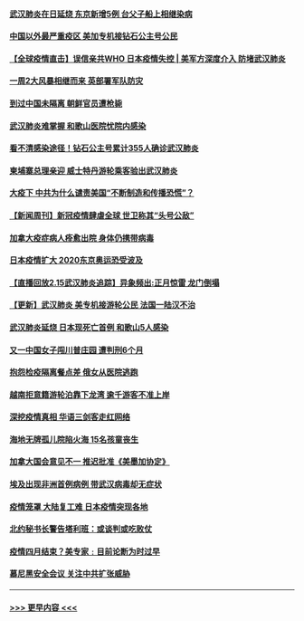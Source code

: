 #### [武汉肺炎在日延烧 东京新增5例 台父子船上相继染病](../pages/prog202/a102778538.md?t=02162055) 
#### [中国以外最严重疫区 美加专机接钻石公主号公民](../pages/prog202/a102778473.md?t=02162055) 
#### [【全球疫情直击】误信亲共WHO 日本疫情失控 | 美军方深度介入 防堵武汉肺炎](../pages/prog202/a102778478.md?t=02162055) 
#### [一周2大风暴相继而来 英部署军队防灾](../pages/prog202/a102778447.md?t=02162055) 
#### [到过中国未隔离 朝鲜官员遭枪毙](../pages/prog202/a102778383.md?t=02162055) 
#### [武汉肺炎难掌握 和歌山医院忧院内感染](../pages/prog202/a102778376.md?t=02162055) 
#### [看不清感染途径！钻石公主号累计355人确诊武汉肺炎](../pages/prog202/a102778335.md?t=02162055) 
#### [柬埔寨总理亲迎 威士特丹游轮乘客验出武汉肺炎](../pages/prog202/a102777842.md?t=02162055) 
#### [大疫下 中共为什么谴责美国“不断制造和传播恐慌”？](../pages/prog202/a102778285.md?t=02162055) 
#### [【新闻周刊】新冠疫情肆虐全球 世卫称其“头号公敌”](../pages/prog202/a102778196.md?t=02162055) 
#### [加拿大疫症病人痊愈出院 身体仍携带病毒](../pages/prog202/a102778061.md?t=02162055) 
#### [日本疫情扩大 2020东京奥运恐受波及](../pages/prog202/a102778049.md?t=02162055) 
#### [【直播回放2.15武汉肺炎追踪】异象频出:正月惊雷 龙门倒塌](../pages/prog202/a102777974.md?t=02162055) 
#### [【更新】武汉肺炎 美专机接游轮公民 法国一陆汉不治](../pages/prog202/a102770740.md?t=02162055) 
#### [武汉肺炎延烧 日本现死亡首例 和歌山5人感染](../pages/prog202/a102777815.md?t=02162055) 
#### [又一中国女子闯川普庄园 遭判刑6个月](../pages/prog202/a102777673.md?t=02162055) 
#### [抱怨检疫隔离餐点差 俄女从医院逃跑](../pages/prog202/a102777667.md?t=02162055) 
#### [越南拒意籍游轮泊靠下龙湾 逾千游客不准上岸](../pages/prog202/a102777646.md?t=02162055) 
#### [深挖疫情真相 华语三剑客走红网络](../pages/prog202/a102777624.md?t=02162055) 
#### [海地无牌孤儿院陷火海 15名孩童丧生](../pages/prog202/a102777620.md?t=02162055) 
#### [加拿大国会意见不一 推迟批准《美墨加协定》](../pages/prog202/a102777575.md?t=02162055) 
#### [埃及出现非洲首例病例 带武汉病毒却无症状](../pages/prog202/a102777559.md?t=02162055) 
#### [疫情笼罩 大陆复工难 日本疫情突现各地](../pages/prog202/a102777455.md?t=02162055) 
#### [北约秘书长警告塔利班：或谈判或吃败仗](../pages/prog202/a102777442.md?t=02162055) 
#### [疫情四月结束？美专家﹕目前论断为时过早](../pages/prog202/a102777248.md?t=02162055) 
#### [慕尼黑安全会议 关注中共扩张威胁](../pages/prog202/a102777254.md?t=02162055) 

----
#### [ >>> 更早内容 <<< ](../indexes/prog202-earlier.md)
